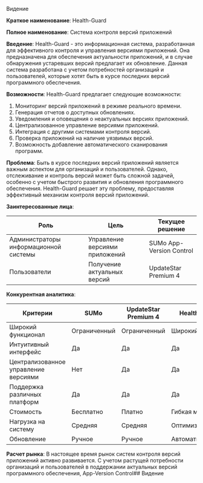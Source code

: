 Видение

**Краткое наименование**: Health-Guard

**Полное наименование**: Система контроля версий приложений

**Введение**:
Health-Guard - это информационная система, разработанная для эффективного контроля и управления версиями приложений. Она предназначена для обеспечения актуальности приложений, и в случае обнаружения устаревших версий предлагает их обновление. Данная система разработана с учетом потребностей организаций и пользователей, которые хотят быть в курсе последних версий программного обеспечения.

**Возможности**:
Health-Guard предлагает следующие возможности:

1. Мониторинг версий приложений в режиме реального времени.
2. Генерация отчетов о доступных обновлениях.
3. Уведомления и оповещения о неактуальных версиях приложений.
4. Централизованное управление версиями приложений.
5. Интеграция с другими системами контроля версий.
6. Проверка приложений на наличие уязвимых версий.
7. Возможность добавление автоматического сканирования программ.

**Проблема**:
Быть в курсе последних версий приложений является важным аспектом для организаций и пользователей. Однако, отслеживание и контроль версий может быть сложной задачей, особенно с учетом быстрого развития и обновления программного обеспечения. Health-Guard решает эту проблему, предоставляя эффективный механизм контроля версий приложений.

**Заинтересованные лица**:

| Роль              | Цель               | Текущее решение |
|-------------------|--------------------|----------------|
| Администраторы информационной системы   | Управление  версиями   приложений    | SUMo  App-Version   Control         |
| Пользователи      | Получение   актуальных версий       | UpdateStar   Premium 4   |


**Конкурентная аналитика**:

| Критерии             | SUMo                  | UpdateStar Premium 4 | Health-Guard |
|----------------------|-----------------------|----------------------|---------------------|
| Широкий функционал   | Ограниченный           | Ограниченный          | Широкий              |
| Интуитивный интерфейс| Да                    | Да                   | Да                  |
| Централизованное  управление версиями   | Нет                   | Да                   | Да                  |
| Поддержка различных платформ | Да                    | Да                   | Да                  |
| Стоимость            | Бесплатно              | Платно                | Гибкая модель        |
| Нагрузка на систему  | Средняя                | Средняя               | Оптимизированная     |
| Обновление           | Ручное                 | Ручное               | Автоматическое       |


**Расчет рынка**:
В настоящее время рынок систем контроля версий приложений активно развивается. С учетом растущей потребности организаций и пользователей в поддержании актуальных версий программного обеспечения, App-Version Control## Видение
